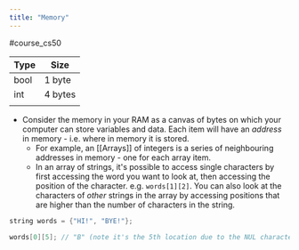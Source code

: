 ```yaml
---
title: "Memory"
---
```

#course_cs50

| Type | Size    |
| ---- | ------- |
| bool | 1 byte  |
| int  | 4 bytes |
|      |         |
- Consider the memory in your RAM as a canvas of bytes on which your computer can store variables and data. Each item will have an *address* in memory - i.e. where in memory it is stored.
    - For example, an [[Arrays]] of integers is a series of neighbouring addresses in memory - one for each array item.
    - In an array of strings, it's possible to access single characters by first accessing the word you want to look at, then accessing the position of the character. e.g. `words[1][2]`. You can also look at the characters of *other* strings in the array by accessing positions that are higher than the number of characters in the string.

```C
string words = {"HI!", "BYE!"};

words[0][5]; // "B" (note it's the 5th location due to the NUL character)
```
